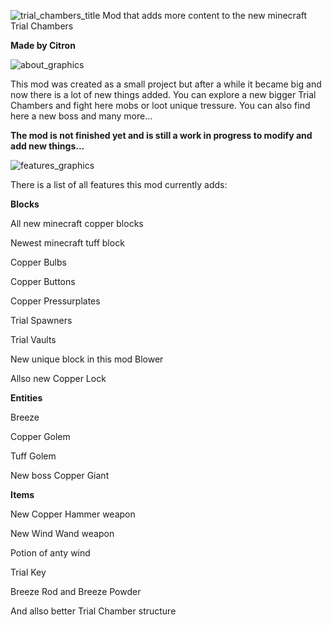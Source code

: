 ![trial_chambers_title](https://github.com/Citronovec/Better-Trial-Chambers-/assets/153953094/dd26fc91-63a6-4e76-8893-56b718dcad86)
Mod that adds more content to the new minecraft Trial Chambers

**Made by Citron**

   ![about_graphics](https://github.com/Citronovec/Better-Trial-Chambers-/assets/153953094/d35a314b-9cb9-48cc-9a0e-6e87210d33fc)
   
This mod was created as a small project but after a while it became big and now there is a lot of new things added. You can explore a new bigger Trial Chambers and fight here mobs or loot unique tressure.
You can also find here a new boss and many more...

**The mod is not finished yet and is still a work in progress to modify and add new things...**


![features_graphics](https://github.com/Citronovec/Better-Trial-Chambers-/assets/153953094/129da463-8aa5-42de-af30-da7576c93c95)

There is a list of all features this mod currently adds:

**Blocks**

  All new minecraft copper blocks
  
  Newest minecraft tuff block
  
  Copper Bulbs
  
  Copper Buttons
  
  Copper Pressurplates
  
  Trial Spawners
  
  Trial Vaults
  
  New unique block in this mod Blower
  
  Allso new Copper Lock

**Entities**

  Breeze

  Copper Golem

  Tuff Golem

  New boss Copper Giant

**Items**

  New Copper Hammer weapon

  New Wind Wand weapon

  Potion of anty wind

  Trial Key

  Breeze Rod and Breeze Powder


And allso better Trial Chamber structure
